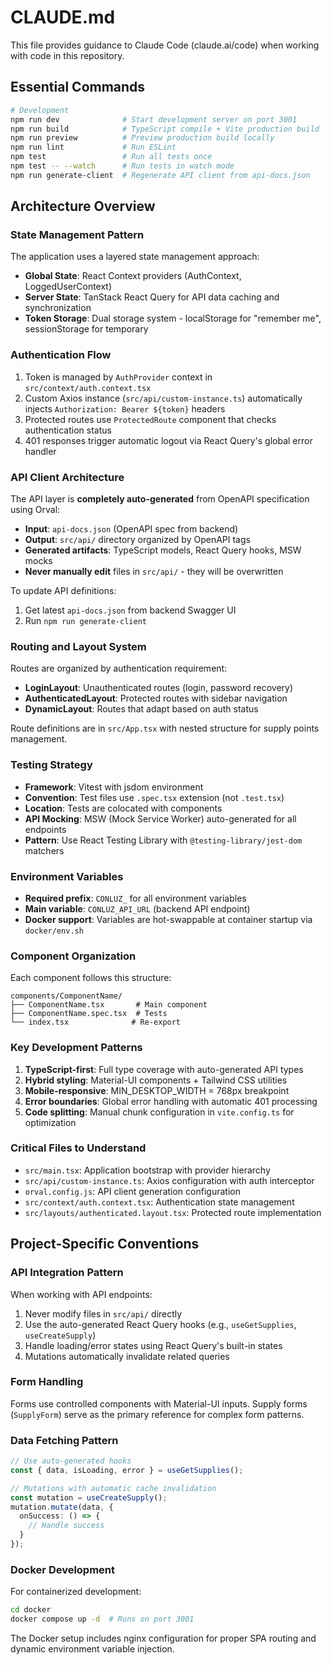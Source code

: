 # CLAUDE.md

This file provides guidance to Claude Code (claude.ai/code) when working with code in this repository.

## Essential Commands

```bash
# Development
npm run dev              # Start development server on port 3001
npm run build            # TypeScript compile + Vite production build
npm run preview          # Preview production build locally
npm run lint             # Run ESLint
npm test                 # Run all tests once
npm test -- --watch      # Run tests in watch mode
npm run generate-client  # Regenerate API client from api-docs.json
```

## Architecture Overview

### State Management Pattern
The application uses a layered state management approach:
- **Global State**: React Context providers (AuthContext, LoggedUserContext)
- **Server State**: TanStack React Query for API data caching and synchronization
- **Token Storage**: Dual storage system - localStorage for "remember me", sessionStorage for temporary

### Authentication Flow
1. Token is managed by `AuthProvider` context in `src/context/auth.context.tsx`
2. Custom Axios instance (`src/api/custom-instance.ts`) automatically injects `Authorization: Bearer ${token}` headers
3. Protected routes use `ProtectedRoute` component that checks authentication status
4. 401 responses trigger automatic logout via React Query's global error handler

### API Client Architecture
The API layer is **completely auto-generated** from OpenAPI specification using Orval:
- **Input**: `api-docs.json` (OpenAPI spec from backend)
- **Output**: `src/api/` directory organized by OpenAPI tags
- **Generated artifacts**: TypeScript models, React Query hooks, MSW mocks
- **Never manually edit** files in `src/api/` - they will be overwritten

To update API definitions:
1. Get latest `api-docs.json` from backend Swagger UI
2. Run `npm run generate-client`

### Routing and Layout System
Routes are organized by authentication requirement:
- **LoginLayout**: Unauthenticated routes (login, password recovery)
- **AuthenticatedLayout**: Protected routes with sidebar navigation
- **DynamicLayout**: Routes that adapt based on auth status

Route definitions are in `src/App.tsx` with nested structure for supply points management.

### Testing Strategy
- **Framework**: Vitest with jsdom environment
- **Convention**: Test files use `.spec.tsx` extension (not `.test.tsx`)
- **Location**: Tests are colocated with components
- **API Mocking**: MSW (Mock Service Worker) auto-generated for all endpoints
- **Pattern**: Use React Testing Library with `@testing-library/jest-dom` matchers

### Environment Variables
- **Required prefix**: `CONLUZ_` for all environment variables
- **Main variable**: `CONLUZ_API_URL` (backend API endpoint)
- **Docker support**: Variables are hot-swappable at container startup via `docker/env.sh`

### Component Organization
Each component follows this structure:
```
components/ComponentName/
├── ComponentName.tsx       # Main component
├── ComponentName.spec.tsx  # Tests
└── index.tsx              # Re-export
```

### Key Development Patterns
1. **TypeScript-first**: Full type coverage with auto-generated API types
2. **Hybrid styling**: Material-UI components + Tailwind CSS utilities
3. **Mobile-responsive**: MIN_DESKTOP_WIDTH = 768px breakpoint
4. **Error boundaries**: Global error handling with automatic 401 processing
5. **Code splitting**: Manual chunk configuration in `vite.config.ts` for optimization

### Critical Files to Understand
- `src/main.tsx`: Application bootstrap with provider hierarchy
- `src/api/custom-instance.ts`: Axios configuration with auth interceptor
- `orval.config.js`: API client generation configuration
- `src/context/auth.context.tsx`: Authentication state management
- `src/layouts/authenticated.layout.tsx`: Protected route implementation

## Project-Specific Conventions

### API Integration Pattern
When working with API endpoints:
1. Never modify files in `src/api/` directly
2. Use the auto-generated React Query hooks (e.g., `useGetSupplies`, `useCreateSupply`)
3. Handle loading/error states using React Query's built-in states
4. Mutations automatically invalidate related queries

### Form Handling
Forms use controlled components with Material-UI inputs. Supply forms (`SupplyForm`) serve as the primary reference for complex form patterns.

### Data Fetching Pattern
```typescript
// Use auto-generated hooks
const { data, isLoading, error } = useGetSupplies();

// Mutations with automatic cache invalidation
const mutation = useCreateSupply();
mutation.mutate(data, {
  onSuccess: () => {
    // Handle success
  }
});
```

### Docker Development
For containerized development:
```bash
cd docker
docker compose up -d  # Runs on port 3001
```

The Docker setup includes nginx configuration for proper SPA routing and dynamic environment variable injection.